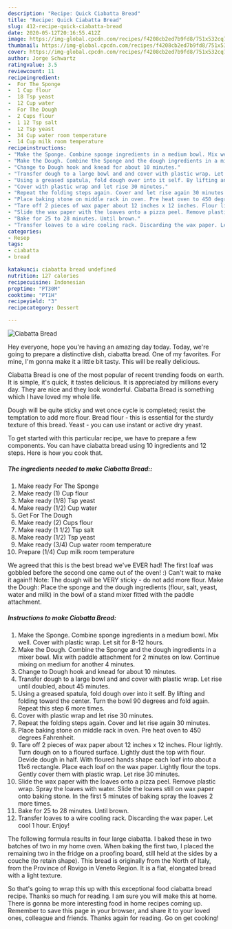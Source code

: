 ```yaml
---
description: "Recipe: Quick Ciabatta Bread"
title: "Recipe: Quick Ciabatta Bread"
slug: 412-recipe-quick-ciabatta-bread
date: 2020-05-12T20:16:55.412Z
image: https://img-global.cpcdn.com/recipes/f4208cb2ed7b9fd8/751x532cq70/ciabatta-bread-recipe-main-photo.jpg
thumbnail: https://img-global.cpcdn.com/recipes/f4208cb2ed7b9fd8/751x532cq70/ciabatta-bread-recipe-main-photo.jpg
cover: https://img-global.cpcdn.com/recipes/f4208cb2ed7b9fd8/751x532cq70/ciabatta-bread-recipe-main-photo.jpg
author: Jorge Schwartz
ratingvalue: 3.5
reviewcount: 11
recipeingredient:
-  For The Sponge
-  1 Cup flour
-  18 Tsp yeast
-  12 Cup water
-  For The Dough
-  2 Cups flour
-  1 12 Tsp salt
-  12 Tsp yeast
-  34 Cup water room temperature
-  14 Cup milk room temperature
recipeinstructions:
- "Make the Sponge. Combine sponge ingredients in a medium bowl. Mix well. Cover with plastic wrap. Let sit for 8-12 hours."
- "Make the Dough. Combine the Sponge and the dough ingredients in a mixer bowl. Mix with paddle attachment for 2 minutes on low. Continue mixing on medium for another 4 minutes."
- "Change to Dough hook and knead for about 10 minutes."
- "Transfer dough to a large bowl and and cover with plastic wrap. Let rise until doubled, about 45 minutes."
- "Using a greased spatula, fold dough over into it self. By lifting and folding toward the center. Turn the bowl 90 degrees and fold again. Repeat this step 6 more times."
- "Cover with plastic wrap and let rise 30 minutes."
- "Repeat the folding steps again. Cover and let rise again 30 minutes."
- "Place baking stone on middle rack in oven. Pre heat oven to 450 degrees Fahrenheit."
- "Tare off 2 pieces of wax paper about 12 inches x 12 inches. Flour lightly. Turn dough on to a floured surface. Lightly dust the top with flour. Devide dough in half. With floured hands shape each loaf into about a 11x6 rectangle. Place each loaf on the wax paper. Lightly flour the tops. Gently cover them with plastic wrap. Let rise 30 minutes."
- "Slide the wax paper with the loaves onto a pizza peel. Remove plastic wrap. Spray the loaves with water. Slide the loaves still on wax paper onto baking stone. In the first 5 minutes of baking spray the loaves 2 more times."
- "Bake for 25 to 28 minutes. Until brown."
- "Transfer loaves to a wire cooling rack. Discarding the wax paper. Let cool 1 hour. Enjoy!"
categories:
- Resep
tags:
- ciabatta
- bread

katakunci: ciabatta bread undefined
nutrition: 127 calories
recipecuisine: Indonesian
preptime: "PT30M"
cooktime: "PT1H"
recipeyield: "3"
recipecategory: Dessert

---
```



![Ciabatta Bread](https://img-global.cpcdn.com/recipes/f4208cb2ed7b9fd8/751x532cq70/ciabatta-bread-recipe-main-photo.jpg)

Hey everyone, hope you're having an amazing day today. Today, we're going to prepare a distinctive dish, ciabatta bread. One of my favorites. For mine, I'm gonna make it a little bit tasty. This will be really delicious.

Ciabatta Bread is one of the most popular of recent trending foods on earth. It is simple, it's quick, it tastes delicious. It is appreciated by millions every day. They are nice and they look wonderful. Ciabatta Bread is something which I have loved my whole life.

Dough will be quite sticky and wet once cycle is completed; resist the temptation to add more flour. Bread flour - this is essential for the sturdy texture of this bread. Yeast - you can use instant or active dry yeast.


To get started with this particular recipe, we have to prepare a few components. You can have ciabatta bread using 10 ingredients and 12 steps. Here is how you cook that.

##### The ingredients needed to make Ciabatta Bread::

1. Make ready  For The Sponge
1. Make ready  (1) Cup flour
1. Make ready  (1/8) Tsp yeast
1. Make ready  (1/2) Cup water
1. Get  For The Dough
1. Make ready  (2) Cups flour
1. Make ready  (1 1/2) Tsp salt
1. Make ready  (1/2) Tsp yeast
1. Make ready  (3/4) Cup water room temperature
1. Prepare  (1/4) Cup milk room temperature


We agreed that this is the best bread we&#39;ve EVER had! The first loaf was gobbled before the second one came out of the oven! :) Can&#39;t wait to make it again!! Note: The dough will be VERY sticky - do not add more flour. Make the Dough: Place the sponge and the dough ingredients (flour, salt, yeast, water and milk) in the bowl of a stand mixer fitted with the paddle attachment. 

##### Instructions to make Ciabatta Bread:

1. Make the Sponge. Combine sponge ingredients in a medium bowl. Mix well. Cover with plastic wrap. Let sit for 8-12 hours.
1. Make the Dough. Combine the Sponge and the dough ingredients in a mixer bowl. Mix with paddle attachment for 2 minutes on low. Continue mixing on medium for another 4 minutes.
1. Change to Dough hook and knead for about 10 minutes.
1. Transfer dough to a large bowl and and cover with plastic wrap. Let rise until doubled, about 45 minutes.
1. Using a greased spatula, fold dough over into it self. By lifting and folding toward the center. Turn the bowl 90 degrees and fold again. Repeat this step 6 more times.
1. Cover with plastic wrap and let rise 30 minutes.
1. Repeat the folding steps again. Cover and let rise again 30 minutes.
1. Place baking stone on middle rack in oven. Pre heat oven to 450 degrees Fahrenheit.
1. Tare off 2 pieces of wax paper about 12 inches x 12 inches. Flour lightly. Turn dough on to a floured surface. Lightly dust the top with flour. Devide dough in half. With floured hands shape each loaf into about a 11x6 rectangle. Place each loaf on the wax paper. Lightly flour the tops. Gently cover them with plastic wrap. Let rise 30 minutes.
1. Slide the wax paper with the loaves onto a pizza peel. Remove plastic wrap. Spray the loaves with water. Slide the loaves still on wax paper onto baking stone. In the first 5 minutes of baking spray the loaves 2 more times.
1. Bake for 25 to 28 minutes. Until brown.
1. Transfer loaves to a wire cooling rack. Discarding the wax paper. Let cool 1 hour. Enjoy!


The following formula results in four large ciabatta. I baked these in two batches of two in my home oven. When baking the first two, I placed the remaining two in the fridge on a proofing board, still held at the sides by a couche (to retain shape). This bread is originally from the North of Italy, from the Province of Rovigo in Veneto Region. It is a flat, elongated bread with a light texture. 

So that's going to wrap this up with this exceptional food ciabatta bread recipe. Thanks so much for reading. I am sure you will make this at home. There is gonna be more interesting food in home recipes coming up. Remember to save this page in your browser, and share it to your loved ones, colleague and friends. Thanks again for reading. Go on get cooking!
